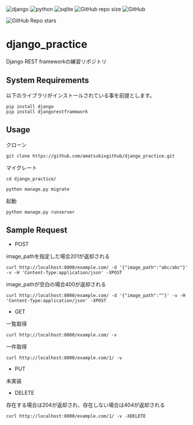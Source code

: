 ![django](https://img.shields.io/badge/-django-2a2d2e.svg?logo=django)
![python](https://img.shields.io/badge/-Python-F9DC3E.svg?logo=python)
![sqlite](https://img.shields.io/badge/-sqlite-informational.svg?&logo=sqlite)
![GitHub repo size](https://img.shields.io/github/repo-size/amatsukixgithub/django_practice)
![GitHub](https://img.shields.io/github/license/amatsukixgithub/django_practice)

![GitHub Repo stars](https://img.shields.io/github/stars/amatsukixgithub/django_practice?style=social)

# django_practice

Django REST frameworkの練習リポジトリ

## System Requirements

以下のライブラリがインストールされている事を前提とします。

```
pip install django
pip install djangorestframework
```

## Usage

クローン
```
git clone https://github.com/amatsukixgithub/django_practice.git
```

マイグレート
```
cd django_practice/

python manage.py migrate
```

起動
```
python manage.py runserver
```

## Sample Request

* POST

image_pathを指定した場合201が返却される
```
curl http://localhost:8000/example.com/ -d '{"image_path":"abc/abc"}' -v -H 'Content-Type:application/json' -XPOST
```

image_pathが空白の場合400が返却される
```
curl http://localhost:8000/example.com/ -d '{"image_path":""}' -v -H 'Content-Type:application/json' -XPOST
```

* GET

一覧取得
```
curl http://localhost:8000/example.com/ -v
```

一件取得
```
curl http://localhost:8000/example.com/1/ -v
```

* PUT

未実装

* DELETE

存在する場合は204が返却され、存在しない場合は404が返却される
```
curl http://localhost:8000/example.com/1/ -v -XDELETE
```
